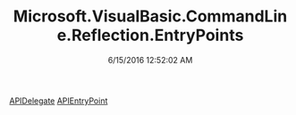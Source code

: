 ﻿---
title: Microsoft.VisualBasic.CommandLine.Reflection.EntryPoints
date: 6/15/2016 12:52:02 AM
---

[APIDelegate](T-Microsoft.VisualBasic.CommandLine.Reflection.EntryPoints.APIDelegate.html)
[APIEntryPoint](T-Microsoft.VisualBasic.CommandLine.Reflection.EntryPoints.APIEntryPoint.html)
